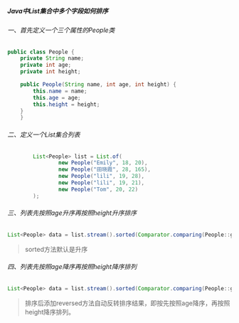 ##### Java中List集合中多个字段如何排序

###### 一、首先定义一个三个属性的People类

```java
public class People {
    private String name;
    private int age;
    private int height;

    public People(String name, int age, int height) {
        this.name = name;
        this.age = age;
        this.height = height;
    }
    }
```

###### 二、定义一个List集合列表

```java
        List<People> list = List.of(
                new People("Emily", 18, 20),
                new People("田晓霞", 28, 165),
                new People("lili", 19, 28),
                new People("lili", 19, 21),
                new People("Tom", 20, 22)
        );
```

###### 三、列表先按照age升序再按照height升序排序

```java
List<People> data = list.stream().sorted(Comparator.comparing(People::getAge).thenComparing(People::getHeight)).toList();
```

> sorted方法默认是升序

###### 四、列表先按照age降序再按照height降序排列

```java
List<People> data = list.stream().sorted(Comparator.comparing(People::getAge).thenComparing(People::getHeight).reversed()).toList();
```

> 排序后添加reversed方法自动反转排序结果，即按先按照age降序，再按照height降序排列。